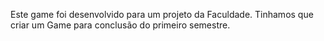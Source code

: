 Este game foi desenvolvido para um projeto da Faculdade. Tinhamos que criar um Game para conclusão do primeiro semestre. 